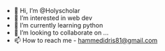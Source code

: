 - 👋 Hi, I’m @Holyscholar
- 👀 I’m interested in web dev
- 🌱 I’m currently learning python 
- 💞️ I’m looking to collaborate on ...
- 📫 How to reach me - hammedidris81@gmail.com 

<!---
Holyscholar/Holyscholar is a ✨ special ✨ repository because its `README.md` (this file) appears on your GitHub profile.
You can click the Preview link to take a look at your changes.
--->
